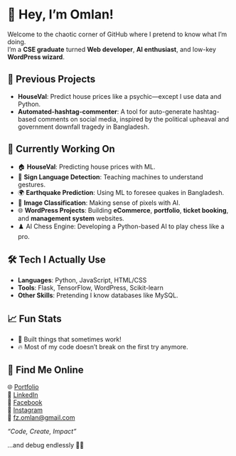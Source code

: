 # 👋 Hey, I’m Omlan!  

Welcome to the chaotic corner of GitHub where I pretend to know what I’m doing.  
I’m a **CSE graduate** turned **Web developer**, **AI enthusiast**, and low-key **WordPress wizard**.  



## 🚀 Previous Projects
- **HouseVal**: Predict house prices like a psychic—except I use data and Python.  
- **Automated-hashtag-commenter**: A tool for auto-generate hashtag-based comments on social media, inspired by the political upheaval and government downfall tragedy in Bangladesh.



## 🔧 Currently Working On  
- 🏠 **HouseVal**: Predicting house prices with ML.  
- 🤟 **Sign Language Detection**: Teaching machines to understand gestures.  
- 🌍 **Earthquake Prediction**: Using ML to foresee quakes in Bangladesh.  
- 📸 **Image Classification**: Making sense of pixels with AI.  
- 🌐 **WordPress Projects**: Building **eCommerce**, **portfolio**, **ticket booking**, and **management system** websites.
- ♟️ AI Chess Engine: Developing a Python-based AI to play chess like a pro.



## 🛠️ Tech I Actually Use  
- **Languages**: Python, JavaScript, HTML/CSS  
- **Tools**: Flask, TensorFlow, WordPress, Scikit-learn  
- **Other Skills**: Pretending I know databases like MySQL.  



## 📈 Fun Stats  
- 🤖 Built things that sometimes work!  
- 🔥 Most of my code doesn’t break on the first try anymore.  



## 🌟 Find Me Online  
🌐 [Portfolio](https://omlanfz.github.io/)  
💼 [LinkedIn](https://www.linkedin.com/in/fz-omlan)  
📘 [Facebook](https://www.facebook.com/omlanfz)  
📸 [Instagram](https://www.instagram.com/omlanfz)  
📧 fz.omlan@gmail.com   



_“Code, Create, Impact”_ 

   ...and debug endlessly 😮‍💨 
